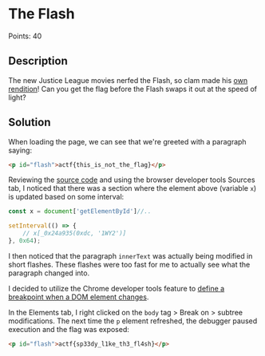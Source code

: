 # The Flash

Points: 40

## Description
The new Justice League movies nerfed the Flash, so clam made his [own rendition](https://the-flash.web.actf.co/)! Can you get the flag before the Flash swaps it out at the speed of light?

## Solution

When loading the page, we can see that we're greeted with a paragraph saying:

```html
<p id="flash">actf{this_is_not_the_flag}</p>
```

Reviewing the [source code](./flash.js) and using the browser developer tools Sources tab, I noticed that there was a section where the element above (variable `x`) is updated based on some interval:

```javascript
const x = document['getElementById']//..

setInterval(() => {
    // x[_0x24a935(0xdc, '1WY2')]
}, 0x64);
```

I then noticed that the paragraph `innerText` was actually being modified in short flashes. These flashes were too fast for me to actually see what the paragraph changed into.

I decided to utilize the Chrome developer tools feature to [define a breakpoint when a DOM element changes](https://developer.chrome.com/docs/devtools/javascript/breakpoints/#dom).

In the Elements tab, I right clicked on the `body` tag > Break on > subtree modifications. The next time the `p` element refreshed, the debugger paused execution and the flag was exposed:

```html
<p id="flash">actf{sp33dy_l1ke_th3_fl4sh}</p>
```